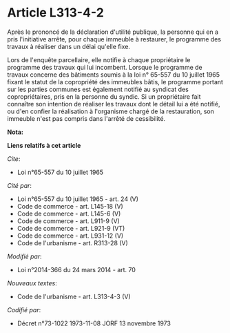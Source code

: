 # Article L313-4-2

Après le prononcé de la déclaration d'utilité publique, la personne qui en a pris l'initiative arrête, pour chaque immeuble à
restaurer, le programme des travaux à réaliser dans un délai qu'elle fixe. 

Lors de l'enquête parcellaire, elle notifie à chaque propriétaire le programme des travaux qui lui incombent. Lorsque le
programme de travaux concerne des bâtiments soumis à la loi n° 65-557 du 10 juillet 1965 fixant le statut de la copropriété
des immeubles bâtis, le programme portant sur les parties communes est également notifié au syndicat des copropriétaires,
pris en la personne du syndic. Si un propriétaire fait connaître son intention de réaliser les travaux dont le détail lui a
été notifié, ou d'en confier la réalisation à l'organisme chargé de la restauration, son immeuble n'est pas compris dans
l'arrêté de cessibilité.

**Nota:**



**Liens relatifs à cet article**

_Cite_:

  - Loi n°65-557 du 10 juillet 1965

_Cité par_:

  - Loi n°65-557 du 10 juillet 1965 - art. 24 (V)
  - Code de commerce - art. L145-18 (V)
  - Code de commerce - art. L145-6 (V)
  - Code de commerce - art. L911-9 (V)
  - Code de commerce - art. L921-9 (VT)
  - Code de commerce - art. L931-12 (V)
  - Code de l'urbanisme - art. R313-28 (V)

_Modifié par_:

  - Loi n°2014-366 du 24 mars 2014 - art. 70

_Nouveaux textes_:

  - Code de l'urbanisme - art. L313-4-3 (V)

_Codifié par_:

  - Décret n°73-1022 1973-11-08 JORF 13 novembre 1973
